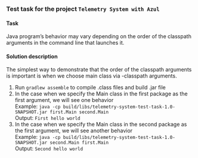 ### Test task for the project `Telemetry System with Azul`

#### Task
Java program’s behavior may vary depending on the order of the classpath arguments in the command line that launches it.

#### Solution description
The simplest way to demonstrate that the order of the classpath arguments is important is when we choose 
main class via -classpath arguments.

1. Run `gradlew assemble` to compile .class files and build .jar file
2. In the case when we specify the Main class in the first package as the first argument, 
   we will see one behavior  
Example: `java -cp build/libs/telemetry-system-test-task-1.0-SNAPSHOT.jar first.Main second.Main`  
Output: `First hello world`  
3. In the case when we specify the Main class in the second package as the first argument,
   we will see another behavior  
Example: `java -cp build/libs/telemetry-system-test-task-1.0-SNAPSHOT.jar second.Main first.Main`  
Output: `Second hello world`

